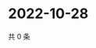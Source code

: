 # 2022-10-28

共 0 条

<!-- BEGIN WEIBO -->
<!-- 最后更新时间 Fri Oct 28 2022 18:01:08 GMT+0800 (China Standard Time) -->

<!-- END WEIBO -->
